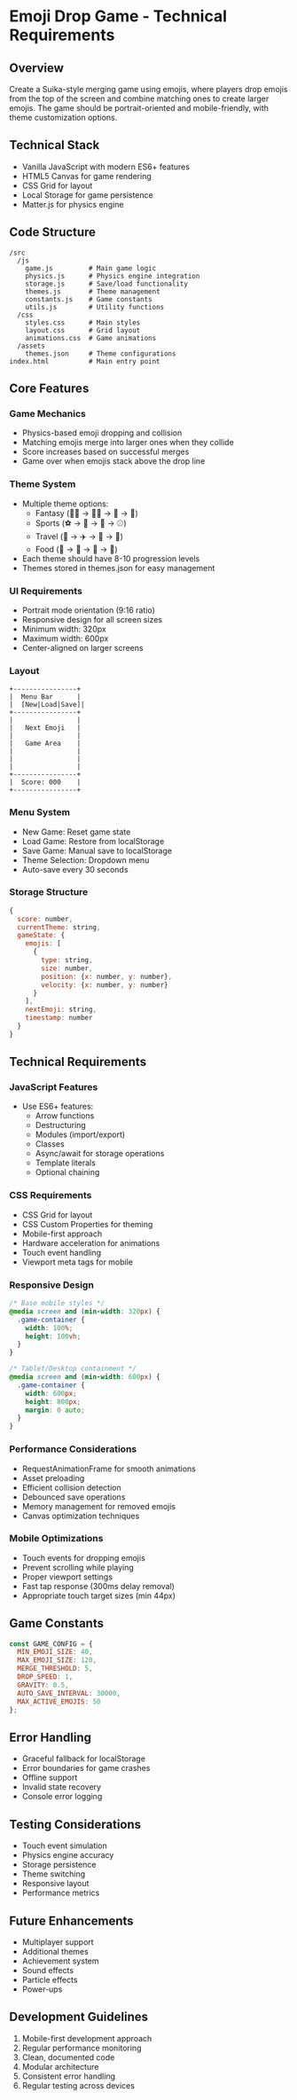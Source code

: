 # Emoji Drop Game - Technical Requirements

## Overview

Create a Suika-style merging game using emojis, where players drop emojis from the top of the screen and combine matching ones to create larger emojis. The game should be portrait-oriented and mobile-friendly, with theme customization options.

## Technical Stack

- Vanilla JavaScript with modern ES6+ features
- HTML5 Canvas for game rendering
- CSS Grid for layout
- Local Storage for game persistence
- Matter.js for physics engine

## Code Structure

```
/src
  /js
    game.js         # Main game logic
    physics.js      # Physics engine integration
    storage.js      # Save/load functionality
    themes.js       # Theme management
    constants.js    # Game constants
    utils.js        # Utility functions
  /css
    styles.css      # Main styles
    layout.css      # Grid layout
    animations.css  # Game animations
  /assets
    themes.json     # Theme configurations
index.html          # Main entry point
```

## Core Features

### Game Mechanics

- Physics-based emoji dropping and collision
- Matching emojis merge into larger ones when they collide
- Score increases based on successful merges
- Game over when emojis stack above the drop line

### Theme System

- Multiple theme options:
  - Fantasy (🧙‍♂️ → 🧝‍♀️ → 🦄 → 🐉)
  - Sports (⚽ → 🏀 → 🏈 → ⚾)
  - Travel (🚗 → ✈️ → 🚢 → 🚀)
  - Food (🍇 → 🍎 → 🍉 → 🍊)
- Each theme should have 8-10 progression levels
- Themes stored in themes.json for easy management

### UI Requirements

- Portrait mode orientation (9:16 ratio)
- Responsive design for all screen sizes
- Minimum width: 320px
- Maximum width: 600px
- Center-aligned on larger screens

### Layout

```
+----------------+
|  Menu Bar      |
|  [New|Load|Save]|
+----------------+
|                |
|   Next Emoji   |
|                |
|   Game Area    |
|                |
|                |
|                |
+----------------+
|  Score: 000    |
+----------------+
```

### Menu System

- New Game: Reset game state
- Load Game: Restore from localStorage
- Save Game: Manual save to localStorage
- Theme Selection: Dropdown menu
- Auto-save every 30 seconds

### Storage Structure

```javascript
{
  score: number,
  currentTheme: string,
  gameState: {
    emojis: [
      {
        type: string,
        size: number,
        position: {x: number, y: number},
        velocity: {x: number, y: number}
      }
    ],
    nextEmoji: string,
    timestamp: number
  }
}
```

## Technical Requirements

### JavaScript Features

- Use ES6+ features:
  - Arrow functions
  - Destructuring
  - Modules (import/export)
  - Classes
  - Async/await for storage operations
  - Template literals
  - Optional chaining

### CSS Requirements

- CSS Grid for layout
- CSS Custom Properties for theming
- Mobile-first approach
- Hardware acceleration for animations
- Touch event handling
- Viewport meta tags for mobile

### Responsive Design

```css
/* Base mobile styles */
@media screen and (min-width: 320px) {
  .game-container {
    width: 100%;
    height: 100vh;
  }
}

/* Tablet/Desktop containment */
@media screen and (min-width: 600px) {
  .game-container {
    width: 600px;
    height: 800px;
    margin: 0 auto;
  }
}
```

### Performance Considerations

- RequestAnimationFrame for smooth animations
- Asset preloading
- Efficient collision detection
- Debounced save operations
- Memory management for removed emojis
- Canvas optimization techniques

### Mobile Optimizations

- Touch events for dropping emojis
- Prevent scrolling while playing
- Proper viewport settings
- Fast tap response (300ms delay removal)
- Appropriate touch target sizes (min 44px)

## Game Constants

```javascript
const GAME_CONFIG = {
  MIN_EMOJI_SIZE: 40,
  MAX_EMOJI_SIZE: 120,
  MERGE_THRESHOLD: 5,
  DROP_SPEED: 1,
  GRAVITY: 0.5,
  AUTO_SAVE_INTERVAL: 30000,
  MAX_ACTIVE_EMOJIS: 50
};
```

## Error Handling

- Graceful fallback for localStorage
- Error boundaries for game crashes
- Offline support
- Invalid state recovery
- Console error logging

## Testing Considerations

- Touch event simulation
- Physics engine accuracy
- Storage persistence
- Theme switching
- Responsive layout
- Performance metrics

## Future Enhancements

- Multiplayer support
- Additional themes
- Achievement system
- Sound effects
- Particle effects
- Power-ups

## Development Guidelines

1. Mobile-first development approach
2. Regular performance monitoring
3. Clean, documented code
4. Modular architecture
5. Consistent error handling
6. Regular testing across devices
